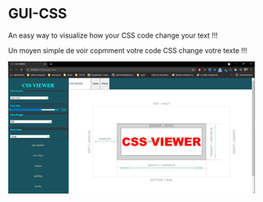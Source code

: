 # GUI-CSS
 
An easy way to visualize how your CSS code change your text !!!

Un moyen simple de voir copmment votre code CSS change votre texte !!!

![Screenshot](https://github.com/joly534/GUI-CSS/blob/master/images/screenshot.png)